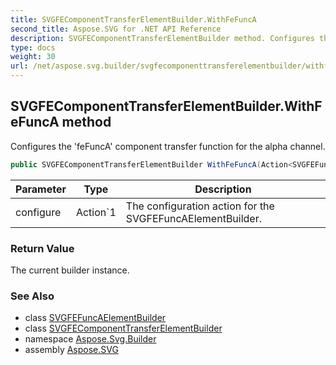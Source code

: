```yaml
---
title: SVGFEComponentTransferElementBuilder.WithFeFuncA
second_title: Aspose.SVG for .NET API Reference
description: SVGFEComponentTransferElementBuilder method. Configures the feFuncA component transfer function for the alpha channel
type: docs
weight: 30
url: /net/aspose.svg.builder/svgfecomponenttransferelementbuilder/withfefunca/
---
```

## SVGFEComponentTransferElementBuilder.WithFeFuncA method

Configures the 'feFuncA' component transfer function for the alpha channel.

```csharp
public SVGFEComponentTransferElementBuilder WithFeFuncA(Action<SVGFEFuncAElementBuilder> configure)
```

| Parameter | Type | Description |
| --- | --- | --- |
| configure | Action`1 | The configuration action for the SVGFEFuncAElementBuilder. |

### Return Value

The current builder instance.

### See Also

* class [SVGFEFuncAElementBuilder](../../svgfefuncaelementbuilder/)
* class [SVGFEComponentTransferElementBuilder](../)
* namespace [Aspose.Svg.Builder](../../../aspose.svg.builder/)
* assembly [Aspose.SVG](../../../)
